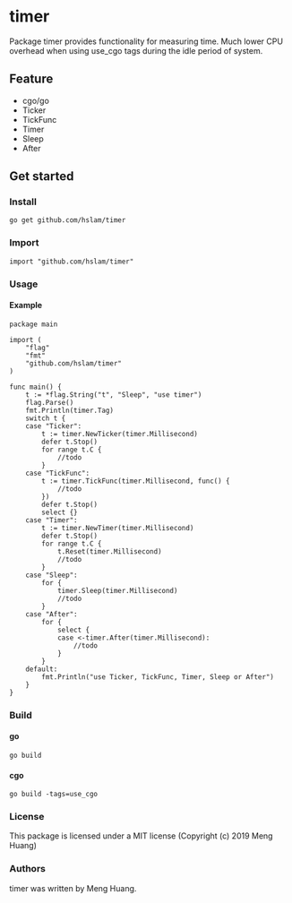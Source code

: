 # timer
Package timer provides functionality for measuring time. Much lower CPU overhead when using use_cgo tags during the idle period of system.

## Feature
* cgo/go
* Ticker
* TickFunc
* Timer
* Sleep
* After

## Get started

### Install
```
go get github.com/hslam/timer
```
### Import
```
import "github.com/hslam/timer"
```
### Usage
#### Example
```
package main

import (
	"flag"
	"fmt"
	"github.com/hslam/timer"
)

func main() {
	t := *flag.String("t", "Sleep", "use timer")
	flag.Parse()
	fmt.Println(timer.Tag)
	switch t {
	case "Ticker":
		t := timer.NewTicker(timer.Millisecond)
		defer t.Stop()
		for range t.C {
			//todo
		}
	case "TickFunc":
		t := timer.TickFunc(timer.Millisecond, func() {
			//todo
		})
		defer t.Stop()
		select {}
	case "Timer":
		t := timer.NewTimer(timer.Millisecond)
		defer t.Stop()
		for range t.C {
			t.Reset(timer.Millisecond)
			//todo
		}
	case "Sleep":
		for {
			timer.Sleep(timer.Millisecond)
			//todo
		}
	case "After":
		for {
			select {
			case <-timer.After(timer.Millisecond):
				//todo
			}
		}
	default:
		fmt.Println("use Ticker, TickFunc, Timer, Sleep or After")
	}
}
```

### Build
#### go
```
go build
```
#### cgo
```
go build -tags=use_cgo
```

### License
This package is licensed under a MIT license (Copyright (c) 2019 Meng Huang)


### Authors
timer was written by Meng Huang.


